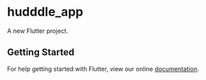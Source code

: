 # hudddle_app

A new Flutter project.

## Getting Started

For help getting started with Flutter, view our online
[documentation](https://flutter.io/).
